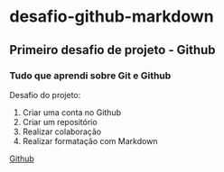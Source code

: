 # desafio-github-markdown

## Primeiro desafio de projeto - Github


### Tudo que aprendi sobre Git e Github


Desafio do projeto:

1. Criar uma conta no Github
2. Criar um repositório
3. Realizar colaboração
4. Realizar formatação com Markdown

[Github](https://upload.wikimedia.org/wikipedia/commons/thumb/c/c2/GitHub_Invertocat_Logo.svg/180px-GitHub_Invertocat_Logo.svg.png)




